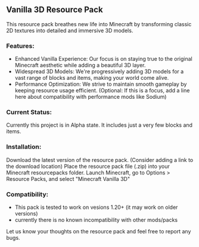 ## Vanilla 3D Resource Pack

This resource pack breathes new life into Minecraft by transforming classic 2D textures into detailed and immersive 3D models.

### Features:

- Enhanced Vanilla Experience: Our focus is on staying true to the original Minecraft aesthetic while adding a beautiful 3D layer.
- Widespread 3D Models: We're progressively adding 3D models for a vast range of blocks and items, making your world come alive.
- Performance Optimization: We strive to maintain smooth gameplay by keeping resource usage efficient. (Optional: If this is a focus, add a line here about compatibility with performance mods like Sodium)

### Current Status:

Currently this project is in Alpha state. It includes just a very few blocks and items.

### Installation:

Download the latest version of the resource pack. (Consider adding a link to the download location)
Place the resource pack file (.zip) into your Minecraft resourcepacks folder.
Launch Minecraft, go to Options > Resource Packs, and select "Minecraft Vanilla 3D"

### Compatibility:

- This pack is tested to work on vesions 1.20+ (it may work on older versions)
- currently there is no known incompatibility with other mods/packs

Let us know your thoughts on the resource pack and feel free to report any bugs.
